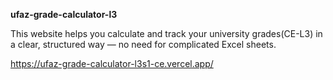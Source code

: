 **ufaz-grade-calculator-l3**

This website helps you calculate and track your university grades(CE-L3) in a clear, structured way — no need for complicated Excel sheets.

https://ufaz-grade-calculator-l3s1-ce.vercel.app/
